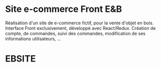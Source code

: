 # Site e-commerce Front E&B

Réalisation d'un site de e-commerce fictif, pour la vente d'objet en bois. Interface Front exclusivement, développé avec React/Redux.
Création de compte, de commandes, suivi des commandes, modification de ses informations utilisateurs, ...


# EBSITE

